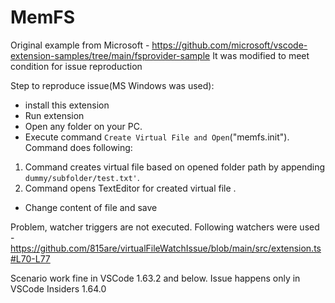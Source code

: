 # MemFS

Original example from Microsoft - 
https://github.com/microsoft/vscode-extension-samples/tree/main/fsprovider-sample
It was modified to meet condition for issue reproduction

Step to reproduce issue(MS Windows was used):

* install this extension
* Run extension
* Open any folder on your PC.
* Execute command `Create Virtual File and Open`("memfs.init"). Command does following:
1. Command creates virtual file based on opened folder path by appending `dummy/subfolder/test.txt'`.
2. Command opens TextEditor for created virtual file .
* Change content of file and save

Problem, watcher triggers are not executed.
Following watchers were used - https://github.com/815are/virtualFileWatchIssue/blob/main/src/extension.ts#L70-L77

Scenario work fine in VSCode 1.63.2 and below. Issue happens only in VSCode Insiders 1.64.0
